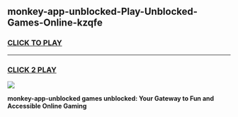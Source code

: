 
## monkey-app-unblocked-Play-Unblocked-Games-Online-kzqfe
<h3>
<a href="https://premium76.site?title=monkey-app-unblocked&ref=25A">CLICK TO PLAY</a></h3>
<hr>

<h3>
<a href="https://premium76.site?title=monkey-app-unblocked&ref=25A">CLICK 2 PLAY</a>
  
</h3>

<a href="https://premium76.site?title=monkey-app-unblocked&ref=25A"><img src="https://clearcache.store/games.png"></a>


**monkey-app-unblocked games unblocked: Your Gateway to Fun and Accessible Online Gaming**
